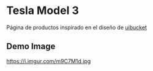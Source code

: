 # Tesla Model 3

Página de productos inspirado en el diseño de [uibucket](https://www.instagram.com/uibucket/)

## Demo Image

https://i.imgur.com/m9C7M1d.jpg